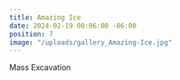 ```yaml
---
title: Amazing Ice
date: 2024-02-19 00:06:00 -06:00
position: 7
image: "/uploads/gallery_Amazing-Ice.jpg"
---
```


Mass Excavation